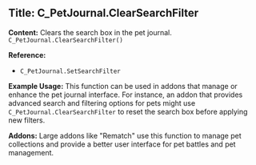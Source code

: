 ## Title: C_PetJournal.ClearSearchFilter

**Content:**
Clears the search box in the pet journal.
`C_PetJournal.ClearSearchFilter()`

**Reference:**
- `C_PetJournal.SetSearchFilter`

**Example Usage:**
This function can be used in addons that manage or enhance the pet journal interface. For instance, an addon that provides advanced search and filtering options for pets might use `C_PetJournal.ClearSearchFilter` to reset the search box before applying new filters.

**Addons:**
Large addons like "Rematch" use this function to manage pet collections and provide a better user interface for pet battles and pet management.